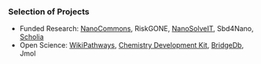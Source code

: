 ### Selection of Projects

* Funded Research: [NanoCommons](https://github.com/nanocommons), RiskGONE, [NanoSolveIT](https://github.com/nanosolveIT/), Sbd4Nano, [Scholia](https://github.com/wdscholia)
* Open Science: [WikiPathways](https://github.com/wikipathways), [Chemistry Development Kit](https://github.com/cdk), [BridgeDb](https://github.com/bridgedb), Jmol
